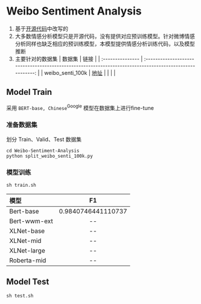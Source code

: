 # Weibo Sentiment Analysis
1. 基于[开源代码](https://github.com/real-brilliant/bert_chinese_pytorch)中改写的
2. 大多数情感分析模型只是开源代码，没有提供对应预训练模型。针对微博情感分析同样也缺乏相应的预训练模型，本模型提供情感分析训练代码，以及模型推断
3. 主要针对的数据集
   | 数据集           |                                                   链接                                                   |
   | :--------------- | :------------------------------------------------------------------------------------------------------: |
   | weibo_senti_100k | [地址](https://github.com/SophonPlus/ChineseNlpCorpus/blob/master/datasets/weibo_senti_100k/intro.ipynb) |
   |                  |                                                                                                          |

## Model Train
采用 `BERT-base, Chinese`<sup>Google</sup> 模型在数据集上进行fine-tune
### 准备数据集
划分 Train、Valid、Test 数据集
```shell
cd Weibo-Sentiment-Analysis
python split_weibo_senti_100k.py
```
### 模型训练
```shell
sh train.sh
```

| 模型         |         F1         |
| :----------- | :----------------: |
| Bert-base    | 0.9840746441110737 |
| Bert-wwm-ext |         --         |
| XLNet-base   |         --         |
| XLNet-mid    |         --         |
| XLNet-large  |         --         |
| Roberta-mid  |         --         |



## Model Test
```shell
sh test.sh
```

